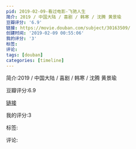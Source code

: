 ```yaml
---
pid: 2019-02-09-看过电影-飞驰人生
简介: 2019 / 中国大陆 / 喜剧 / 韩寒 / 沈腾 黄景瑜
豆瓣评分: '6.9'
链接: https://movie.douban.com/subject/30163509/
创建时间: '2019-02-09 00:55:06'
我的评分: '3'
标签:
评论:
tags: [douban]
categories: [timeline]
---
```

简介:2019 / 中国大陆 / 喜剧 / 韩寒 / 沈腾 黄景瑜

豆瓣评分:6.9

[链接](https://movie.douban.com/subject/30163509/)

我的评分:3

标签:

评论:

